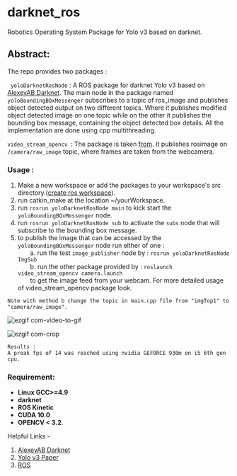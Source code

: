 # darknet_ros
Robotics Operating System Package for Yolo v3 based on darknet.

## Abstract:
The repo provides two packages :

``` yoloDarknetRosNode``` : 
A ROS package for darknet Yolo v3 based on [AlexeyAB Darknet](https://github.com/AlexeyAB/darknet). The main node in the package named ```yoloBoundingBOxMessenger``` subscribes to a topic of ros_image and publishes object detected output on two different topics. Where it publishes modified object detected image on one topic while on the other it publishes the bounding box message, containing the object detected box details.  All the implementation are done using cpp multithreading. 

```video_stream_opencv ```: 
The package is taken [from](http://wiki.ros.org/video_stream_opencv). It publishes rosimage on ```/camera/raw_image``` topic, where frames are taken from the webcamera. 

### Usage : 
1. Make a new workspace or add the packages to your workspace's src directory.([create ros workspace](http://wiki.ros.org/catkin/Tutorials/create_a_workspace)).
2. run catkin_make at the location ~/yourWorkspace.
3. run ```rosrun yoloDarknetRosNode main``` to kick start the ```yoloBoundingBOxMessenger``` node.
4. run ```rosrun yoloDarknetRosNode sub``` to activate the ```subs``` node that will subscribe to the bounding box message.
4. to publish the image that can be accessed by the ```yoloBoundingBOxMessenger``` node run either of one : <br />
&nbsp;&nbsp;&nbsp;&nbsp;&nbsp;&nbsp; a. run the test ```image_publisher``` node by : ```rosrun yoloDarknetRosNode ImgSub``` <br />
&nbsp;&nbsp;&nbsp;&nbsp;&nbsp;&nbsp; b. run the other package provided by : ```roslaunch video_stream_opencv camera.launch``` <br /> &nbsp;&nbsp;&nbsp;&nbsp;&nbsp;&nbsp;     to get the image feed from your webcam. For more detailed usage of video_stream_opencv package look.
```
Note with method b change the topic in main.cpp file from "imgTop1" to "camera/raw_image".
```
![ezgif com-video-to-gif](https://user-images.githubusercontent.com/26172160/50568113-529e0a80-0d73-11e9-83e7-87d7279767d2.gif)

![ezgif com-crop](https://user-images.githubusercontent.com/26172160/50567917-aeb35f80-0d70-11e9-920d-339c6b81e6f8.gif)

```
Results :
A preak fps of 14 was reached using nvidia GEFORCE 930m on i5 6th gen cpu.
```
### Requirement:  
* **Linux GCC>=4.9**
* **darknet**
* **ROS Kinetic**
* **CUDA 10.0**
* **OPENCV < 3.2**.

Helpful Links - 
1. [AlexeyAB Darknet](https://github.com/AlexeyAB/darknet)
2. [Yolo v3 Paper](https://pjreddie.com/media/files/papers/YOLOv3.pdf)
3. [ROS](http://www.ros.org/)
